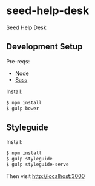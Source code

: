 # seed-help-desk
Seed Help Desk


## Development Setup

Pre-reqs:

* [Node](https://nodejs.org)
* [Sass](http://sass-lang.com/)

Install:

```sh
$ npm install
$ gulp bower
```

## Styleguide

Install:

```sh
$ npm install
$ gulp styleguide
$ gulp styleguide-serve
```

Then visit [http://localhost:3000](http://localhost:3000)
